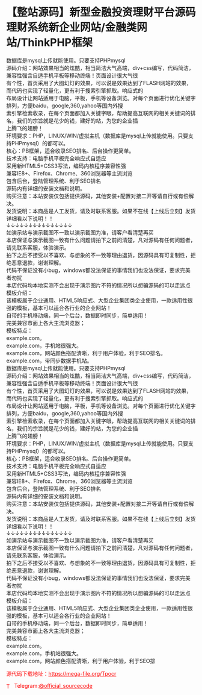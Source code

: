 # 【整站源码】新型金融投资理财平台源码理财系统新企业网站/金融类网站/ThinkPHP框架

数据库是mysql上传就能使用。只要支持PHPmysql<br>源码介绍：网站效果相当的炫酷，相当简洁大气高端，div+css编写，代码简洁，兼容性强含自适手机平板等移动终端！页面设计很大气很<br>有个性，首页采用了大图幻灯的效果，可以说是效果达到了FLASH网站的效果，而代码也实现了轻量化，更有利于搜索引擎抓取。响应式的<br>布局设计让网站适用于电脑，平板，手机等设备浏览。对每个页面进行优化关键字排列，方便baidu，google,360,yahoo等国内外搜<br>索引擎检索收录，在每个页面都加入关键字眼，帮助提高互联网的相关关键词的排名，我们的宗旨就是花少的钱，建好的站，为您的企业插<br>上腾飞的翅膀！<br>环境要求：PHP，LINUX/WIN/虚拟主机（数据库是mysql上传就能使用。只要支持PHPmysql）的都可以。<br>核心：PB框架，适合收录SEO排名、后台操作更简单。<br>技术支持：电脑手机平板完全响应式自适应<br>采用新HTML5+CSS3写法，编码内核程序兼容性强<br>兼容IE8+、Firefox、Chrome、360浏览器等主流浏览<br>包含后台，登陆管理系统、利于SEO排名<br>源码内有详细的安装文档和说明。<br>购买注意：本站安装仅包括提供源码，其他安装+配置对接二开等请自行或有偿解决。<br>发货说明：本商品是人工发货，请及时联系客服。如果不在线【上线后立刻】发货<br>详细看以下说明！！<br>↓↓↓↓↓↓↓↓↓↓↓↓↓↓↓<br>如演示站与演示截图不一致以演示截图为准，请客户看清楚再买<br>本店保证与演示截图一致有什么问题请拍下之前问清楚，凡对源码有任何问题者，请先联系客服，体验演示。<br>拍下之后不接受以不喜欢、与想象的不一致等理由退货，因源码具有可复制性，拒绝恶意退款，谢谢理解。<br>代码不保证没有小bug，windows都没法保证的事情我们也没法保证，要求完美者勿扰<br>本店代码均本地实测不会出现于演示图片不符的情况所以想骗源码的可以走远点<br>模板介绍：<br>该模板属于企业通用、HTML5响应式、大型企业集团类企业使用，一款适用性很强的模板，基本可以适合各行业的企业网站！<br>自带的手机移动端，同一个后台，数据即时同步，简单适用！<br>完美兼容市面上各大主流浏览器；<br>模板特点：<br>example.com。<br>example.com，手机站很强大。<br>example.com，网站颜色搭配清晰，利于用户体验，利于SEO排名。<br>example.com，带同步数据手机站。<br>数据库是mysql上传就能使用。只要支持PHPmysql<br>源码介绍：网站效果相当的炫酷，相当简洁大气高端，div+css编写，代码简洁，兼容性强含自适手机平板等移动终端！页面设计很大气很<br>有个性，首页采用了大图幻灯的效果，可以说是效果达到了FLASH网站的效果，而代码也实现了轻量化，更有利于搜索引擎抓取。响应式的<br>布局设计让网站适用于电脑，平板，手机等设备浏览。对每个页面进行优化关键字排列，方便baidu，google,360,yahoo等国内外搜<br>索引擎检索收录，在每个页面都加入关键字眼，帮助提高互联网的相关关键词的排名，我们的宗旨就是花少的钱，建好的站，为您的企业插<br>上腾飞的翅膀！<br>环境要求：PHP，LINUX/WIN/虚拟主机（数据库是mysql上传就能使用。只要支持PHPmysql）的都可以。<br>核心：PB框架，适合收录SEO排名、后台操作更简单。<br>技术支持：电脑手机平板完全响应式自适应<br>采用新HTML5+CSS3写法，编码内核程序兼容性强<br>兼容IE8+、Firefox、Chrome、360浏览器等主流浏览<br>包含后台，登陆管理系统、利于SEO排名<br>源码内有详细的安装文档和说明。<br>购买注意：本站安装仅包括提供源码，其他安装+配置对接二开等请自行或有偿解决。<br>发货说明：本商品是人工发货，请及时联系客服。如果不在线【上线后立刻】发货<br>详细看以下说明！！<br>↓↓↓↓↓↓↓↓↓↓↓↓↓↓↓<br>如演示站与演示截图不一致以演示截图为准，请客户看清楚再买<br>本店保证与演示截图一致有什么问题请拍下之前问清楚，凡对源码有任何问题者，请先联系客服，体验演示。<br>拍下之后不接受以不喜欢、与想象的不一致等理由退货，因源码具有可复制性，拒绝恶意退款，谢谢理解。<br>代码不保证没有小bug，windows都没法保证的事情我们也没法保证，要求完美者勿扰<br>本店代码均本地实测不会出现于演示图片不符的情况所以想骗源码的可以走远点<br>模板介绍：<br>该模板属于企业通用、HTML5响应式、大型企业集团类企业使用，一款适用性很强的模板，基本可以适合各行业的企业网站！<br>自带的手机移动端，同一个后台，数据即时同步，简单适用！<br>完美兼容市面上各大主流浏览器；<br>模板特点：<br>example.com。<br>example.com，手机站很强大。<br>example.com，网站颜色搭配清晰，利于用户体验，利于SEO排<br>


<p style="color: red;">源代码下载地址：<a href="https://mega-file.org/Tpocr" style="color: red;">https://mega-file.org/Tpocr</a></p><p style="color: red;"><img src="https://cdn-icons-png.flaticon.com/512/2111/2111646.png" alt="Telegram Icon" style="width: 16px; vertical-align: middle; margin-right: 5px;">Telegram:<a href="https://t.me/official_sourcecode" style="color: red;">@official_sourcecode</a></p>
